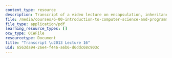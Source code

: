 ```yaml
---
content_type: resource
description: Transcript of a video lecture on encapsulation, inheritance, and shadowing.
file: /media/courses/6-00-introduction-to-computer-science-and-programming-fall-2008/6563da9426e4f446a6b6d6ddc68c903c_6-00F08-L16.pdf
file_type: application/pdf
learning_resource_types: []
ocw_type: OCWFile
resourcetype: Document
title: "Transcript \u2013 Lecture 16"
uid: 6563da94-26e4-f446-a6b6-d6ddc68c903c
---
```

